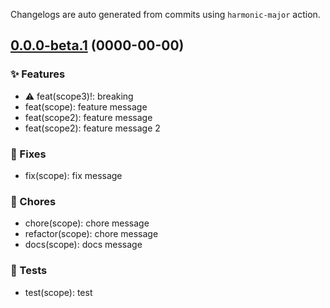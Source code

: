 Changelogs are auto generated from commits using `harmonic-major` action.

## [0.0.0-beta.1](diff) (0000-00-00)

### ✨ Features

-   ⚠️ feat(scope3)!: breaking
-   feat(scope): feature message
-   feat(scope2): feature message
-   feat(scope2): feature message 2

### 🐛 Fixes

-   fix(scope): fix message

### 🧹 Chores

-   chore(scope): chore message
-   refactor(scope): chore message
-   docs(scope): docs message

### 🧪 Tests

-   test(scope): test
